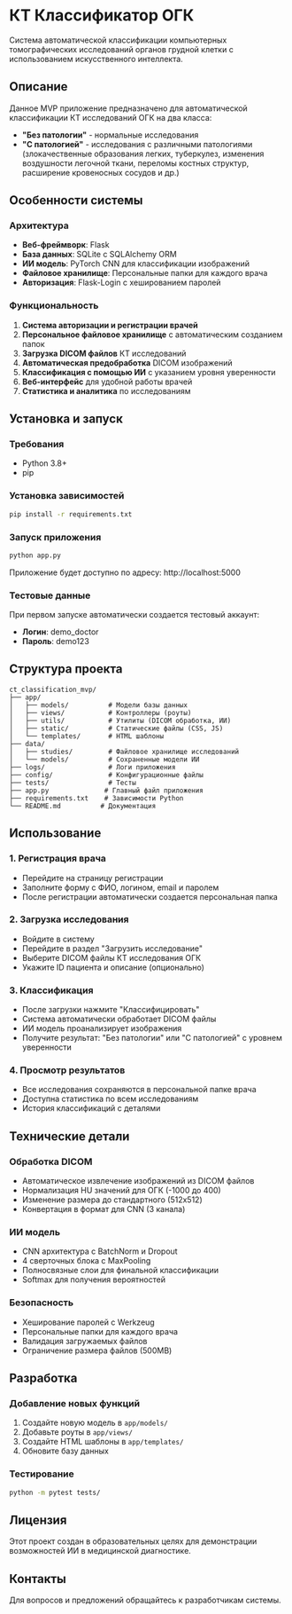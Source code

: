 # КТ Классификатор ОГК

Система автоматической классификации компьютерных томографических исследований органов грудной клетки с использованием искусственного интеллекта.

## Описание

Данное MVP приложение предназначено для автоматической классификации КТ исследований ОГК на два класса:
- **"Без патологии"** - нормальные исследования
- **"С патологией"** - исследования с различными патологиями (злокачественные образования легких, туберкулез, изменения воздушности легочной ткани, переломы костных структур, расширение кровеносных сосудов и др.)

## Особенности системы

### Архитектура
- **Веб-фреймворк**: Flask
- **База данных**: SQLite с SQLAlchemy ORM
- **ИИ модель**: PyTorch CNN для классификации изображений
- **Файловое хранилище**: Персональные папки для каждого врача
- **Авторизация**: Flask-Login с хешированием паролей

### Функциональность
1. **Система авторизации и регистрации врачей**
2. **Персональное файловое хранилище** с автоматическим созданием папок
3. **Загрузка DICOM файлов** КТ исследований
4. **Автоматическая предобработка** DICOM изображений
5. **Классификация с помощью ИИ** с указанием уровня уверенности
6. **Веб-интерфейс** для удобной работы врачей
7. **Статистика и аналитика** по исследованиям

## Установка и запуск

### Требования
- Python 3.8+
- pip

### Установка зависимостей
```bash
pip install -r requirements.txt
```

### Запуск приложения
```bash
python app.py
```

Приложение будет доступно по адресу: http://localhost:5000

### Тестовые данные
При первом запуске автоматически создается тестовый аккаунт:
- **Логин**: demo_doctor
- **Пароль**: demo123

## Структура проекта

```
ct_classification_mvp/
├── app/
│   ├── models/          # Модели базы данных
│   ├── views/           # Контроллеры (роуты)
│   ├── utils/           # Утилиты (DICOM обработка, ИИ)
│   ├── static/          # Статические файлы (CSS, JS)
│   └── templates/       # HTML шаблоны
├── data/
│   ├── studies/         # Файловое хранилище исследований
│   └── models/          # Сохраненные модели ИИ
├── logs/                # Логи приложения
├── config/              # Конфигурационные файлы
├── tests/               # Тесты
├── app.py              # Главный файл приложения
├── requirements.txt    # Зависимости Python
└── README.md          # Документация
```

## Использование

### 1. Регистрация врача
- Перейдите на страницу регистрации
- Заполните форму с ФИО, логином, email и паролем
- После регистрации автоматически создается персональная папка

### 2. Загрузка исследования
- Войдите в систему
- Перейдите в раздел "Загрузить исследование"
- Выберите DICOM файлы КТ исследования ОГК
- Укажите ID пациента и описание (опционально)

### 3. Классификация
- После загрузки нажмите "Классифицировать"
- Система автоматически обработает DICOM файлы
- ИИ модель проанализирует изображения
- Получите результат: "Без патологии" или "С патологией" с уровнем уверенности

### 4. Просмотр результатов
- Все исследования сохраняются в персональной папке врача
- Доступна статистика по всем исследованиям
- История классификаций с деталями

## Технические детали

### Обработка DICOM
- Автоматическое извлечение изображений из DICOM файлов
- Нормализация HU значений для ОГК (-1000 до 400)
- Изменение размера до стандартного (512x512)
- Конвертация в формат для CNN (3 канала)

### ИИ модель
- CNN архитектура с BatchNorm и Dropout
- 4 сверточных блока с MaxPooling
- Полносвязные слои для финальной классификации
- Softmax для получения вероятностей

### Безопасность
- Хеширование паролей с Werkzeug
- Персональные папки для каждого врача
- Валидация загружаемых файлов
- Ограничение размера файлов (500MB)

## Разработка

### Добавление новых функций
1. Создайте новую модель в `app/models/`
2. Добавьте роуты в `app/views/`
3. Создайте HTML шаблоны в `app/templates/`
4. Обновите базу данных

### Тестирование
```bash
python -m pytest tests/
```

## Лицензия

Этот проект создан в образовательных целях для демонстрации возможностей ИИ в медицинской диагностике.

## Контакты

Для вопросов и предложений обращайтесь к разработчикам системы.
